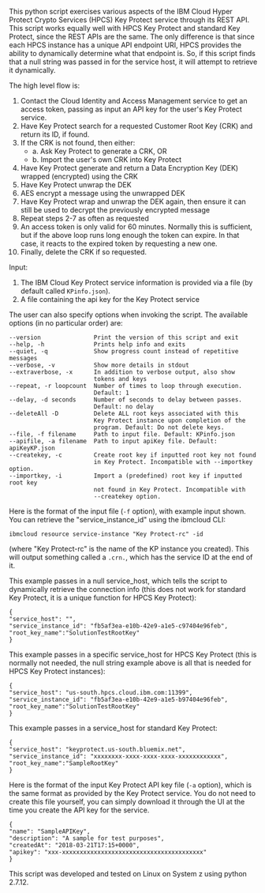 This python script exercises various aspects of the IBM Cloud 
Hyper Protect Crypto Services (HPCS) Key Protect service through its REST API.
This script works equally well with HPCS Key Protect and standard Key Protect, since
the REST APIs are the same. The only difference is that since each HPCS instance 
has a unique API endpoint URI, HPCS provides the ability to dynamically
determine what that endpoint is. So, if this script finds that a null string 
was passed in for the service host, it will attempt to retrieve it dynamically. 

The high level flow is:
1.  Contact the Cloud Identity and Access Management service to get an access token, 
    passing as input an API key for the user's Key Protect service.
2.  Have Key Protect search for a requested Customer Root Key (CRK) and return
    its ID, if found.
3.  If the CRK is not found, then either:
       * a. Ask Key Protect to generate a CRK, OR
       * b. Import the user's own CRK into Key Protect
4.  Have Key Protect generate and return a Data Encryption Key (DEK) wrapped 
    (encrypted) using the CRK
5.  Have Key Protect unwrap the DEK
6.  AES encrypt a message using the unwrapped DEK
7.  Have Key Protect wrap and unwrap the DEK again, then ensure it can still
    be used to decrypt the previously encrypted message
8.  Repeat steps 2-7 as often as requested
9.  An access token is only valid for 60 minutes. Normally this is sufficient,
    but if the above loop runs long enough the token can expire. In that case,
    it reacts to the expired token by requesting a new one. 
10. Finally, delete the CRK if so requested.

Input:
1. The IBM Cloud Key Protect service information is provided via a file 
(by default called `KPinfo.json`).
2. A file containing the api key for the Key Protect service

The user can also specify options when invoking the script.
The available options (in no particular order) are:

    --version               Print the version of this script and exit
    --help, -h              Prints help info and exits
    --quiet, -q             Show progress count instead of repetitive messages
    --verbose, -v           Show more details in stdout
    --extraverbose, -x      In addition to verbose output, also show 
                            tokens and keys
    --repeat, -r loopcount  Number of times to loop through execution. 
                            Default: 1
    --delay, -d seconds     Number of seconds to delay between passes. 
                            Default: no delay
    --deleteAll -D          Delete ALL root keys associated with this 
                            Key Protect instance upon completion of the
                            program. Default: Do not delete keys.
    --file, -f filename     Path to input file. Default: KPinfo.json
    --apifile, -a filename  Path to input apiKey file. Default: apiKeyKP.json
    --createkey, -c         Create root key if inputted root key not found
                            in Key Protect. Incompatible with --importkey option.
    --importkey, -i         Import a (predefined) root key if inputted root key
                            not found in Key Protect. Incompatible with
                            --createkey option.

Here is the format of the input file (`-f` option), with example input shown. 
You can retrieve the "service_instance_id" using the ibmcloud CLI:
```
ibmcloud resource service-instance "Key Protect-rc" -id 
```
(where "Key Protect-rc" is the name of the KP instance you created).
This will output something called a `.crn.`, which has the service ID at the end of it. 

This example passes in a null service_host, which tells the script
to dynamically retrieve the connection info (this does not work for
standard Key Protect, it is a unique function for HPCS Key Protect):

    {
    "service_host": "",
    "service_instance_id": "fb5af3ea-e10b-42e9-a1e5-c97404e96feb",
    "root_key_name":"SolutionTestRootKey"
    }

This example passes in a specific service_host for HPCS Key Protect
(this is normally not needed, the null string example above is
all that is needed for HPCS Key Protect instances):

    {
    "service_host": "us-south.hpcs.cloud.ibm.com:11399",
    "service_instance_id": "fb5af3ea-e10b-42e9-a1e5-b97404e96feb",
    "root_key_name":"SolutionTestRootKey"
    }

This example passes in a service_host for standard Key Protect:

    {
    "service_host": "keyprotect.us-south.bluemix.net",
    "service_instance_id": "xxxxxxxx-xxxx-xxxx-xxxx-xxxxxxxxxxxx",
    "root_key_name":"SampleRootKey"
    }

Here is the format of the input Key Protect API key file (`-a` option), which
is the same format as provided by the Key Protect service. You do not need
to create this file yourself, you can simply download it through the UI at the 
time you create the API key for the service.

    {
    "name": "SampleAPIKey",
    "description": "A sample for test purposes",
    "createdAt": "2018-03-21T17:15+0000",
    "apikey": "xxx-xxxxxxxxxxxxxxxxxxxxxxxxxxxxxxxxxxxxxxxx"
    }    

This script was developed and tested on Linux on System z using python 2.7.12.

